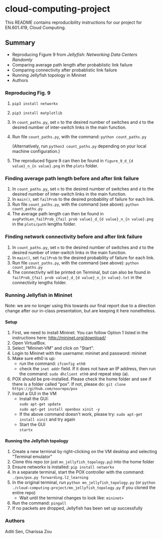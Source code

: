 # cloud-computing-project

This README contains reproducibility instructions for our project for EN.601.419, Cloud Computing.

## Summary
* Reproducing Figure 9 from *Jellyfish: Networking Data Centers Randomly*
* Comparing average path length after probablistic link failure
* Comparing connectivity after probablistic link failure
* Running Jellyfish topology in Mininet
* Authors
  
### Reproducing Fig. 9

1. `pip3 install networkx`
2. `pip3 install matplotlib`
3. In `count_paths.py`, set `n` to the desired number of switches and `d` to the desired number of inter-switch links in the main function.
4. Run file `count_paths.py`, with the command:
    `python count_paths.py`
    
    (Alternatively, run `python3 count_paths.py` depending on your local machine configuration.)
5. The reproduced figure 9 can then be found in `figure_9_d_{d value}_n_{n value}.png` in the `plots` folder.

### Finding average path length before and after link failure
1. In `count_paths.py`, set `n` to the desired number of switches and `d` to the desired number of inter-switch links in the main function.
2. In `main()`, set `failProb` to the desired probability of failure for each link.
3. Run file `count_paths.py`, with the command (see above):
    `python count_paths.py`
4. The average path length can then be found in `avgPathLen_failProb_{fail prob value}_d_{d value}_n_{n value}.png` in the `plots/path` lengths folder.

### Finding network connectivity before and after link failure
1. In `count_paths.py`, set `n` to the desired number of switches and `d` to the desired number of inter-switch links in the main function.
2. In `main()`, set `failProb` to the desired probability of failure for each link.
3. Run file `count_paths.py`, with the command (see above):
    `python count_paths.py`
3. The connectivity will be printed on Terminal, but can also be found in `failProb_{fail prob value}_d_{d value}_n_{n value}.txt` in the connectivity lengths folder.

### Running Jellyfish in Mininet

Note: we are no longer using this towards our final report due to a direction change after our in-class presentation, but are keeping it here nonetheless.

#### Setup
1. First, we need to install Mininet. You can follow Option 1 listed in the instructions here: http://mininet.org/download/
2. Open VirtualBox.
3. Select "Mininet-VM" and click on "Start".
4. Login to Mininet with the username: mininet and password: mininet
5. Make sure eth0 is up:
   - run the command: `ifconfig eth0`
   - check the `inet addr` field. If it does not have an IP address, then run the command: `sudo dhclient eth0` and repeat step (a).
6. POX should be pre-installed. Please check the home folder and see if there is a folder called "pox". If not, please do: `git clone https://github.com/noxrepo/pox`
7. Install a GUI in the VM
   - Install the GUI:  
    `sudo apt-get update`  
    `sudo apt-get install openbox xinit -y`
   - If the above command doesn't work, please try: `sudo apt-get install xinit` and try again
   - Start the GUI  
     `startx`

#### Running the Jellyfish topology
1. Create a new terminal by right-clicking on the VM desktop and selecting "Terminal emulator"
2. Clone this repo (or just `mn_jellyfish_topology.py`) into the home folder
3. Ensure networkx is installed: `pip install networkx`
4. In a separate terminal, start the POX controller with the command:  
   `./pox/pox.py forwarding.l2_learning`
5. In the original terminal, run `python mn_jellyfish_topology.py` (or `python ./cloud-computing-project/mn_jellyfish_topology.py` if you cloned the entire repo)
   - Wait until the terminal changes to look like: `mininet>`
6. Run the command: `pingall`
7. If no packets are dropped, Jellyfish has been set up successfully

### Authors
Aditi Sen, Charissa Zou
